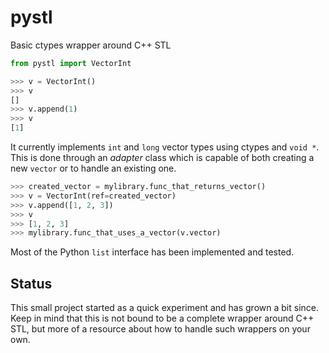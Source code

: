 pystl
=====

Basic ctypes wrapper around C++ STL

```python
from pystl import VectorInt

>>> v = VectorInt()
>>> v
[]
>>> v.append(1)
>>> v
[1]
```

It currently implements `int` and `long` vector types using ctypes and `void *`.
This is done through an _adapter_ class which is capable of both creating a new `vector` or to handle an existing one.

```python
>>> created_vector = mylibrary.func_that_returns_vector()
>>> v = VectorInt(ref=created_vector)
>>> v.append([1, 2, 3])
>>> v
>>> [1, 2, 3]
>>> mylibrary.func_that_uses_a_vector(v.vector)
```

Most of the Python `list` interface has been implemented and tested.

Status
------

This small project started as a quick experiment and has grown a bit since. 
Keep in mind that this is not bound to be a complete wrapper around C++ STL, but more of a resource about how to handle such wrappers on your own.
